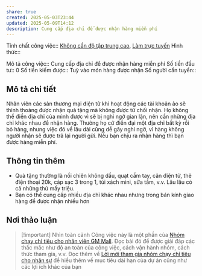 ```yaml
---
share: true
created: 2025-05-03T23:44
updated: 2025-05-09T14:12
description: Cung cấp địa chỉ để được nhận hàng miễn phí
---
```

Tính chất công việc:: [Không cần độ tập trung cao](../../../../1.%20T%C3%ADnh%20ch%E1%BA%A5t%20c%C3%B4ng%20vi%E1%BB%87c/Theo%20t%C3%ADnh%20ch%E1%BA%A5t%20c%C3%B4ng%20vi%E1%BB%87c/Kh%C3%B4ng%20c%E1%BA%A7n%20%C4%91%E1%BB%99%20t%E1%BA%ADp%20trung%20cao.md), [Làm trực tuyến](../../../../1.%20T%C3%ADnh%20ch%E1%BA%A5t%20c%C3%B4ng%20vi%E1%BB%87c/Theo%20t%C3%ADnh%20ch%E1%BA%A5t%20c%C3%B4ng%20vi%E1%BB%87c/L%C3%A0m%20tr%E1%BB%B1c%20tuy%E1%BA%BFn.md)
Hình thức:: 

Mô tả công việc:: Cung cấp địa chỉ để được nhận hàng miễn phí
Số tiền đầu tư:: 0
Số tiền kiếm được:: Tuỳ vào món hàng được nhận
Số người cần tuyển:: 

## Mô tả chi tiết
Nhân viên các sàn thương mại điện tử khi hoạt động các tài khoản ảo sẽ thỉnh thoảng được nhận quà tặng mà không được từ chối nhận. Họ không thể điền địa chỉ của mình được vì sẽ bị nghi ngờ gian lận, nên cần những địa chỉ khác nhau để nhận hàng. Thường họ cứ điền đại một địa chỉ bất kỳ rồi bỏ hàng, nhưng việc đó về lâu dài cũng dễ gây nghi ngờ, vì hàng không người nhận sẽ được trả lại người gửi. Nếu bạn chịu ra nhận hàng thì bạn được hàng miễn phí.

## Thông tin thêm
- Quà tặng thường là nồi chiên không dầu, quạt cầm tay, cân điện tử, thẻ điện thoại 20k, cáp sạc 3 trong 1, túi xách mini, sữa tắm, v.v. Lâu lâu có cả những thứ mấy triệu.
- Bạn có thể cung cấp nhiều địa chỉ khác nhau nhưng trong bán kính giao hàng để được nhận nhiều hơn

## Nơi thảo luận
> [!important] Nhìn toàn cảnh
> Công việc này là một phần của [Nhóm chạy chỉ tiêu cho nhân viên GM Mall](./index.md). Đọc bài đó để được giải đáp các thắc mắc như độ an toàn của công việc, cách vận hành nhóm, cách thức tham gia, v.v. Đọc thêm về [Lời mời tham gia nhóm chạy chỉ tiêu cho nhân sự](../../../../../../%F0%9F%93%90D%E1%BB%B1%20%C3%A1n/Ch%E1%BA%A1y%20ch%E1%BB%89%20ti%C3%AAu/L%E1%BB%9Di%20m%E1%BB%9Di%20tham%20gia%20nh%C3%B3m%20ch%E1%BA%A1y%20ch%E1%BB%89%20ti%C3%AAu%20cho%20nh%C3%A2n%20s%E1%BB%B1.md) để hiểu thêm về mục tiêu dài hạn của dự án cũng như các lợi ích khác của bạn
